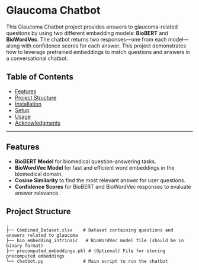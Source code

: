 # Glaucoma Chatbot

This Glaucoma Chatbot project provides answers to glaucoma-related questions by using two different embedding models: **BioBERT** and **BioWordVec**. The chatbot returns two responses—one from each model—along with confidence scores for each answer. This project demonstrates how to leverage pretrained embeddings to match questions and answers in a conversational chatbot.

## Table of Contents
- [Features](#features)
- [Project Structure](#project-structure)
- [Installation](#installation)
- [Setup](#setup)
- [Usage](#usage)
- [Acknowledgments](#acknowledgments)

---

## Features
- **BioBERT Model** for biomedical question-answering tasks.
- **BioWordVec Model** for fast and efficient word embeddings in the biomedical domain.
- **Cosine Similarity** to find the most relevant answer for user questions.
- **Confidence Scores** for BioBERT and BioWordVec responses to evaluate answer relevance.

## Project Structure
```plaintext
.
├── Combined_Dataset.xlsx    # Dataset containing questions and answers related to glaucoma
├── bio_embedding_intrinsic   # BioWordVec model file (should be in binary format)
├── precomputed_embeddings.pkl # (Optional) File for storing precomputed embeddings
└── chatbot.py               # Main script to run the chatbot
